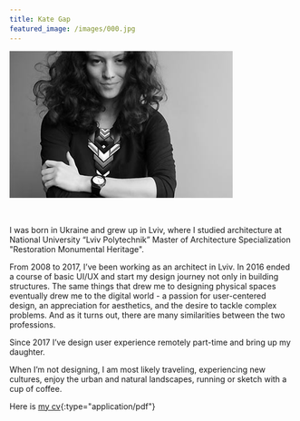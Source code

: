 ```yaml
---
title: Kate Gap
featured_image: /images/000.jpg
---
```


![](/images/000.jpg)

<br>

I was born in Ukraine and grew up in Lviv, where I studied architecture at National University “Lviv Polytechnik” Master of Architecture Specialization "Restoration Monumental Heritage".

From 2008 to 2017, I’ve been working as an architect in Lviv. In 2016 ended a course of basic UI/UX and start my design journey not only in building structures. The same things that drew me to designing physical spaces eventually drew me to the digital world - a passion for user-centered design, an appreciation for aesthetics, and the desire to tackle complex problems. And as it turns out, there are many similarities between the two professions.

Since 2017 I’ve design user experience remotely part-time and bring up my daughter.

When I’m not designing, I am most likely traveling, experiencing new cultures, enjoy the urban and natural landscapes, running or sketch with a cup of coffee.

Here is  [my cv]({{site.url}}/pdf/cv.pdf){:type="application/pdf"}
